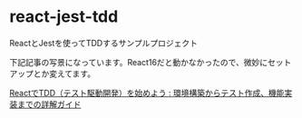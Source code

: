 # react-jest-tdd
ReactとJestを使ってTDDするサンプルプロジェクト

下記記事の写景になっています。React16だと動かなかったので、微妙にセットアップとか変えてます。

[ReactでTDD（テスト駆動開発）を始めよう : 環境構築からテスト作成、機能実装までの詳解ガイド](http://postd.cc/getting-started-with-tdd-in-react/)
